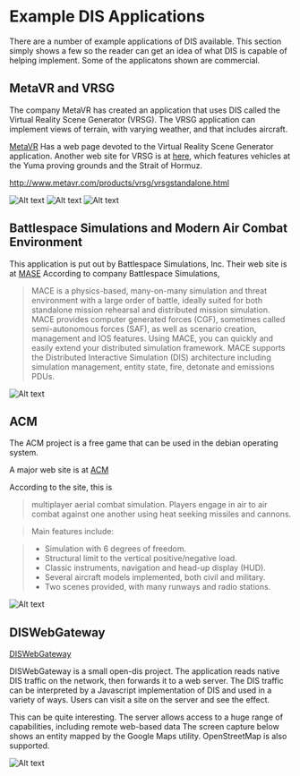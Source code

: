 
# Example DIS Applications

There are a number of example applications of DIS available. This section simply shows a few so the reader can get an idea of what DIS is capable of helping implement. Some of the applicatons shown are commercial.

## MetaVR and VRSG

The company MetaVR has created an application that uses DIS called the Virtual Reality Scene Generator (VRSG). The VRSG application can implement views of terrain, with varying weather, and that includes aircraft. 

[MetaVR](http://www.metavr.com/products/vrsg/vrsgstandalone.html "Title") Has a web page devoted to the Virtual Reality Scene Generator application. Another web site for VRSG is at
[here](http://www.metavr.com/products/vrsg/vrsgoverview.html"Title"), which features vehicles at the Yuma proving grounds and the Strait of Hormuz.


http://www.metavr.com/products/vrsg/vrsgstandalone.html

![Alt text](I_Introduction/images/disApplications/vrsgHelo.jpg)
![Alt text](I_Introduction/images/disApplications/IranianAircraftModels.jpg)
![Alt text](I_Introduction/images/disApplications/Hormuz.jpg)

## Battlespace Simulations and Modern Air Combat Environment

This application is put out by Battlespace Simulations, Inc. Their web site is at [MASE](https://www.bssim.com/mace/ "Title") According to company Battlespace Simulations, 

>MACE is a physics-based, many-on-many simulation and threat environment with a large order of battle, ideally suited for both standalone mission rehearsal and distributed mission simulation. MACE provides computer generated forces (CGF), sometimes called semi-autonomous forces (SAF), as well as scenario creation, management and IOS features. Using MACE, you can quickly and easily extend your distributed simulation framework. MACE supports the Distributed Interactive Simulation (DIS) architecture including simulation management, entity state, fire, detonate and emissions PDUs.

![Alt text](I_Introduction/images/disApplications/Mace.jpg)

## ACM

The ACM project is a free game that can be used in the debian operating system.

A major web site is at [ACM](https://packages.debian.org/sid/games/acm "Title") 

According to the site, this is

> multiplayer aerial combat simulation. Players engage in air to air combat against one another using heat seeking missiles and cannons.

>Main features include:

> * Simulation with 6 degrees of freedom.
> * Structural limit to the vertical positive/negative load.
> * Classic instruments, navigation and head-up display (HUD).
> * Several aircraft models implemented, both civil and military.
> * Two scenes provided, with many runways and radio stations.

![Alt text](I_Introduction/images/disApplications/debian.png)

## DISWebGateway

[DISWebGateway](https://github.com/open-dis/DISWebGateway "Title") 


DISWebGateway is a small open-dis project. The application reads native DIS traffic on the network, then forwards it to a web server. The DIS traffic can be interpreted by a Javascript implementation of DIS and used in a variety of ways. Users can visit a site on the server and see the effect.

This can be quite interesting. The server allows access to a huge range of capabilities, including remote web-based data The screen capture below shows an entity mapped by the Google Maps utility. OpenStreetMap is also supported.

![Alt text](I_Introduction/images/disApplications/WebBasedApp.tiff)




